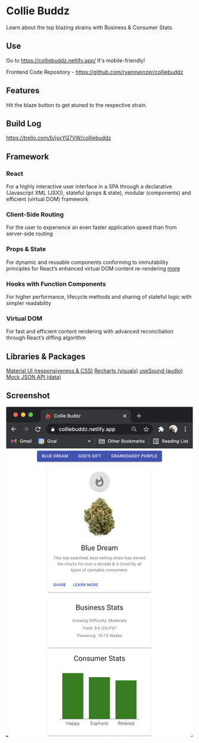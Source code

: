 # Collie Buddz

Learn about the top blazing strains with Business & Consumer Stats.

## Use

Go to https://colliebuddz.netlify.app/ It's mobile-friendly!

Frontend Code Repository - https://github.com/ryanmeinzer/colliebuddz

## Features

Hit the blaze button to get atuned to the respective strain. 

## Build Log

https://trello.com/b/jsxYQ7VW/colliebuddz

## Framework

### React

For a highly interactive user interface in a SPA through a declarative (Javascript XML (JSX)), stateful (props & state), modular (components) and efficient (virtual DOM) framework

### Client-Side Routing

For the user to experience an even faster application speed than from server-side routing

### Props & State

For dynamic and reusable components conforming to immutability principles for React’s enhanced virtual DOM content re-rendering [more](https://thetechtrifecta.com/blog/my-state-of-mind)

### Hooks with Function Components

For higher performance, lifecycle methods and sharing of stateful logic with simpler readability

### Virtual DOM

For fast and efficient content rendering with advanced reconciliation through React’s diffing algorithm

## Libraries & Packages

[Material UI (responsiveness & CSS)](https://material-ui.com/)
[Recharts (visuals)](https://recharts.org/en-US/)
[useSound (audio)](https://www.npmjs.com/package/use-sound)
[Mock JSON API (data)](https://github.com/ryanmeinzer/colliebuddz/blob/main/public/data.json)

## Screenshot

![Collie Buddz Screenshot](/colliebuddz-screenshot.png)
